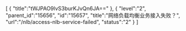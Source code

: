 [
	{
		"title":"tWJPAO9lvS3burKJvQn6JA=="
	},
	{
		"level":"2",
		"parent_id":"15656",
		"id":"15657",
		"title":"网络负载均衡业务接入失败？",
		"url":"/nlb/access-nlb-service-failed",
		"status":"2"
	}
]